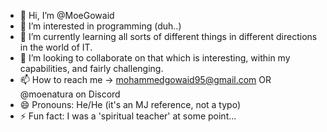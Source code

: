- 👋 Hi, I’m @MoeGowaid
- 👀 I’m interested in programming (duh..)
- 🌱 I’m currently learning all sorts of different things in different directions in the world of IT. 
- 💞️ I’m looking to collaborate on that which is interesting, within my capabilities, and fairly challenging. 
- 📫 How to reach me -> mohammedgowaid95@gmail.com OR @moenatura on Discord
- 😄 Pronouns: He/He (it's an MJ reference, not a typo)
- ⚡ Fun fact: I was a 'spiritual teacher' at some point... 

<!---
MoeGowaid/MoeGowaid is a ✨ special ✨ repository because its `README.md` (this file) appears on your GitHub profile.
You can click the Preview link to take a look at your changes.
--->
